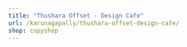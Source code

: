 ```yaml
---
title: "Thushara Offset - Design Cafe"
url: /karunagapally/thushara-offset-design-cafe/
shop: copyshop
---
```

